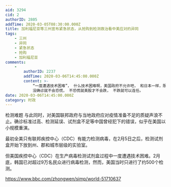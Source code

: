 ```yaml
---
aid: 3294
cid: 2
authorID: 2805
addTime: 2020-03-05T08:30:00.000Z
title: 加利福尼亚等三州宣布紧急状态，从抢购到检测救治看中美应对的异同
tags:
    - 三州
    - 异同
    - 紧急状态
    - 抢购
    - 加利福尼亚
comments:
    -
        authorID: 2237
        addTime: 2020-03-06T14:45:00.000Z
        content: >-
            “一度遭遇技术困难”， 什么技术困难啊，美国政府不允许吧， 和日本一样，限制检测数量，消极防御， 限制检测就不会有太多确诊，
            没确诊就不会恐慌， 不恐慌就美股才不会跌， 不跌就可以连任。
date: 2020-03-06T14:45:00.000Z
category: 时政
---
```


检测难题 与此同时，对美国联邦政府与当地政府应对疫情准备不足的质疑声浪不止。确诊标准过高、检测延误、试剂盒不足等中国曾经犯下的错误，似乎在美国以小规模重演。

最初全美只有联邦疾控中心（CDC）有能力检测病毒，在2月5日之后，检测试剂盒开始下放到州、郡和城市层级的实验室。

但美国疾控中心（CDC）在生产病毒检测试剂盒过程中一度遭遇技术困难。2月底，韩国已对超过9万名民众进行病毒检测，然而，美国当时只进行了约500个检测。

https://www.bbc.com/zhongwen/simp/world-51710637
